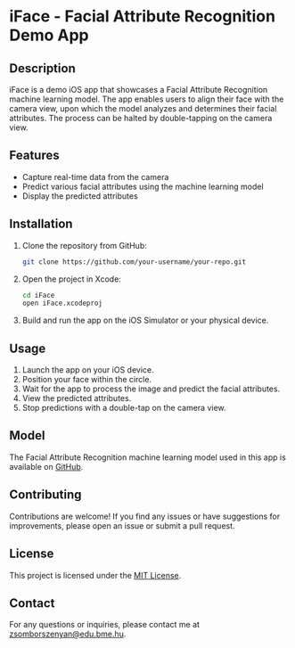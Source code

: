 # iFace - Facial Attribute Recognition Demo App


## Description
iFace is a demo iOS app that showcases a Facial Attribute Recognition machine learning model. The app enables users to align their face with the camera view, upon which the model analyzes and determines their facial attributes. The process can be halted by double-tapping on the camera view.

## Features
- Capture real-time data from the camera
- Predict various facial attributes using the machine learning model
- Display the predicted attributes

## Installation
1. Clone the repository from GitHub:
    ```bash
    git clone https://github.com/your-username/your-repo.git
    ```

2. Open the project in Xcode:
    ```bash
    cd iFace
    open iFace.xcodeproj
    ```

3. Build and run the app on the iOS Simulator or your physical device.

## Usage
1. Launch the app on your iOS device.
2. Position your face within the circle.
3. Wait for the app to process the image and predict the facial attributes.
4. View the predicted attributes.
5. Stop predictions with a double-tap on the camera view.

## Model
The Facial Attribute Recognition machine learning model used in this app is available on [GitHub](https://github.com/Cyanosite/Facial-Attribute-Recognition).

## Contributing
Contributions are welcome! If you find any issues or have suggestions for improvements, please open an issue or submit a pull request.

## License
This project is licensed under the [MIT License](LICENSE).

## Contact
For any questions or inquiries, please contact me at zsomborszenyan@edu.bme.hu.
